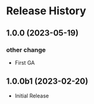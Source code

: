 # Release History

## 1.0.0 (2023-05-19)

### other change

  - First GA

## 1.0.0b1 (2023-02-20)

* Initial Release
